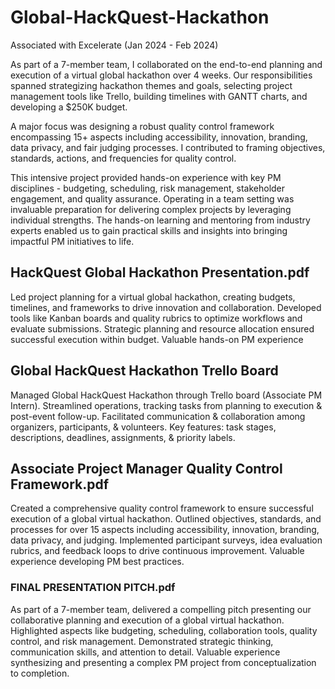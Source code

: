 # Global-HackQuest-Hackathon
Associated with Excelerate
(Jan 2024 - Feb 2024)

As part of a 7-member team, I collaborated on the end-to-end planning and execution of a virtual global hackathon over 4 weeks. Our responsibilities spanned strategizing hackathon themes and goals, selecting project management tools like Trello, building timelines with GANTT charts, and developing a $250K budget. 

A major focus was designing a robust quality control framework encompassing 15+ aspects including accessibility, innovation, branding, data privacy, and fair judging processes. I contributed to framing objectives, standards, actions, and frequencies for quality control. 

This intensive project provided hands-on experience with key PM disciplines - budgeting, scheduling, risk management, stakeholder engagement, and quality assurance. Operating in a team setting was invaluable preparation for delivering complex projects by leveraging individual strengths. The hands-on learning and mentoring from industry experts enabled us to gain practical skills and insights into bringing impactful PM initiatives to life.

## HackQuest Global Hackathon Presentation.pdf

Led project planning for a virtual global hackathon, creating budgets, timelines, and frameworks to drive innovation and collaboration. Developed tools like Kanban boards and quality rubrics to optimize workflows and evaluate submissions. Strategic planning and resource allocation ensured successful execution within budget. Valuable hands-on PM experience

## Global HackQuest Hackathon Trello Board

Managed Global HackQuest Hackathon through Trello board (Associate PM Intern). Streamlined operations, tracking tasks from planning to execution & post-event follow-up. Facilitated communication & collaboration among organizers, participants, & volunteers. Key features: task stages, descriptions, deadlines, assignments, & priority labels.

## Associate Project Manager Quality Control Framework.pdf

Created a comprehensive quality control framework to ensure successful execution of a global virtual hackathon. Outlined objectives, standards, and processes for over 15 aspects including accessibility, innovation, branding, data privacy, and judging. Implemented participant surveys, idea evaluation rubrics, and feedback loops to drive continuous improvement. Valuable experience developing PM best practices.

### FINAL PRESENTATION PITCH.pdf

As part of a 7-member team, delivered a compelling pitch presenting our collaborative planning and execution of a global virtual hackathon. Highlighted aspects like budgeting, scheduling, collaboration tools, quality control, and risk management. Demonstrated strategic thinking, communication skills, and attention to detail. Valuable experience synthesizing and presenting a complex PM project from conceptualization to completion.
